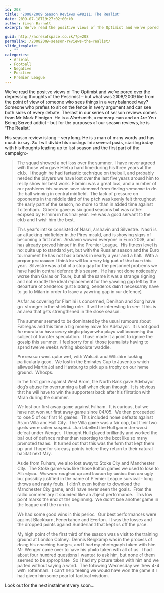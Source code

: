 ```yaml
---
id: 208
title: '2008/2009 Season Reviews &#8211; The Realist'
date: 2009-07-18T19:27:02+00:00
author: Simon Barnett
excerpt: We’ve read the positive views of The Optimist and we’ve pored over the depressing thoughts of the Pessimist – but what was 2008/2009 like from the point of view of someone who sees things in a very balanced way?

guid: http://acresofspace.co.uk/?p=208
permalink: /20082009-season-reviews-the-realist/
slide_template:
  - ""
categories:
  - Arsenal
  - Football
  - Negative
  - Positive
  - Premier League
---
```

We&#8217;ve read the positive views of The Optimist and we&#8217;ve pored over the depressing thoughts of the Pessimist &#8211; but what was 2008/2009 like from the point of view of someone who sees things in a very balanced way? Someone who prefers to sit on the fence in every argument and can see both sides of every debate. The last in our series of season reviews comes from Mr. Mark Finnigan. He is a Wordsmith, a memory man and an Are You Being Served addict &#8211; but for the purposes of our season reviews, he is &#8216;The Realist&#8217;.

His season review is long &#8211; very long. He is a man of many words and has much to say. So I will divide his musings into several posts, starting today with his thoughts leading up to last season and the first part of the campaign:-

> The squad showed a net loss over the summer.  I have never agreed with those who gave Hleb a hard time during his three years at the club.  I thought he had fantastic technique on the ball, and probably needed the players we have lost over the last five years around him to really show his best work.  Flamini was a great loss, and a number of our problems this season have stemmed from finding someone to do the ball winning in central midfield.  The lack of pressure on opponents in the middle third of the pitch was keenly felt throughout the early part of the season, no more so than in added time against Tottenham.  Gilberto gave us six good seasons but was rather eclipsed by Flamini in his final year.  He was a good servant to the club and I wish him the best.
> 
> This year’s intake consisted of Nasri, Arshavin and Silvestre.  Nasri is an attacking midfielder in the Pires mould, and is showing signs of becoming a first rater.  Arshavin wowed everyone in Euro 2008, and has already proved himself in the Premier League.  His fitness level is not quite up to standard yet, but with the Russian season and the Euro tournament he has not had a break in nearly a year and a half.  With a proper pre season I think he will be a very big part of the team this year.  Silvestre was a bit of a stop gap for the personnel problems we have had in central defence this season.  He has not done noticeably worse than Gallas or Toure, but all the same it was a strange signing and not exactly the ideal replacement for the yawning gap left by the departure of Senderos (just kidding, Senderos didn’t necessarily have to go to Milan in order to leave a yawning gap in our defence).
> 
> As far as covering for Flamini is concerned, Denilson and Song have got stronger in the shielding role.  It will be interesting to see if this is an area that gets strengthened in the close season.
> 
> The summer seemed to be dominated by the usual rumours about Fabregas and this time a big money move for Adebayor.  It is not good for morale to have every single player who plays well becoming the subject of transfer speculation.  I have made it a point to ignore the gossip this summer.  I feel sorry for all those journalists having to spend twelve weeks writing absolute twaddle.
> 
> Pre season went quite well, with Walcott and Wiltshire looking particularly good.  We lost in the Emirates Cup to Juventus which allowed Martin Jol and Hamburg to pick up a trophy on our home ground.  Whoops.
> 
> In the first game against West Brom, the North Bank gave Adebayor dog’s abuse for overrunning a ball when clean through.  It is obvious that he will have to win the supporters back after his flirtation with Milan during the summer.
> 
> We lost our first away game against Fulham.  It is curious, but we have not won our first away game since 04/05.  We then proceeded to lose 5 of our first 14 games.  This included home defeats against Aston Villa and Hull City.  The Villa game was a fair cop, but their two goals were rather suspect.  Jon labelled the Hull game the worst defeat under Wenger.  I thought Hull played brilliantly and worked the ball out of defence rather than resorting to the boot like so many promoted teams.  It turned out that this was the form that kept them up, and I hope for six easy points before they return to their natural habitat next May.
> 
> Aside from Fulham, we also lost away to Stoke City and Manchester City.  The Stoke game was like those Bolton games we used to lose to Allardyce.  We were roughed up and beaten by tactics that are ugly but possibly justified in the name of Premier League survival &#8211; long throws and nasty fouls.  I didn’t even bother to download the Manchester City game, and I have never seen the goals.  From the radio commentary it sounded like an abject performance.  This low point marks the end of the beginning.  We didn’t lose another game in the league until the run in.
> 
> We had some good wins in this period.  Our best performances were against Blackburn, Fenerbahce and Everton.  It was the losses and the dropped points against Sunderland that kept us off the pace.
> 
> My high point of the first third of the season was a visit to the training ground at London Colney.  Dennis Bergkamp was in the process of doing his coaching badges, and I had my photograph taken with him.  Mr. Wenger came over to have his photo taken with all of us.  I had about four hundred questions I wanted to ask him, but none of them seemed to be appropriate.  So I had my picture taken with him and we parted without saying a word.  The following Wednesday we drew 4-4 with Tottenham.  I can’t help feeling we would have won the game if I had given him some pearl of tactical wisdom.

Look out for the next instalment very soon&#8230;
